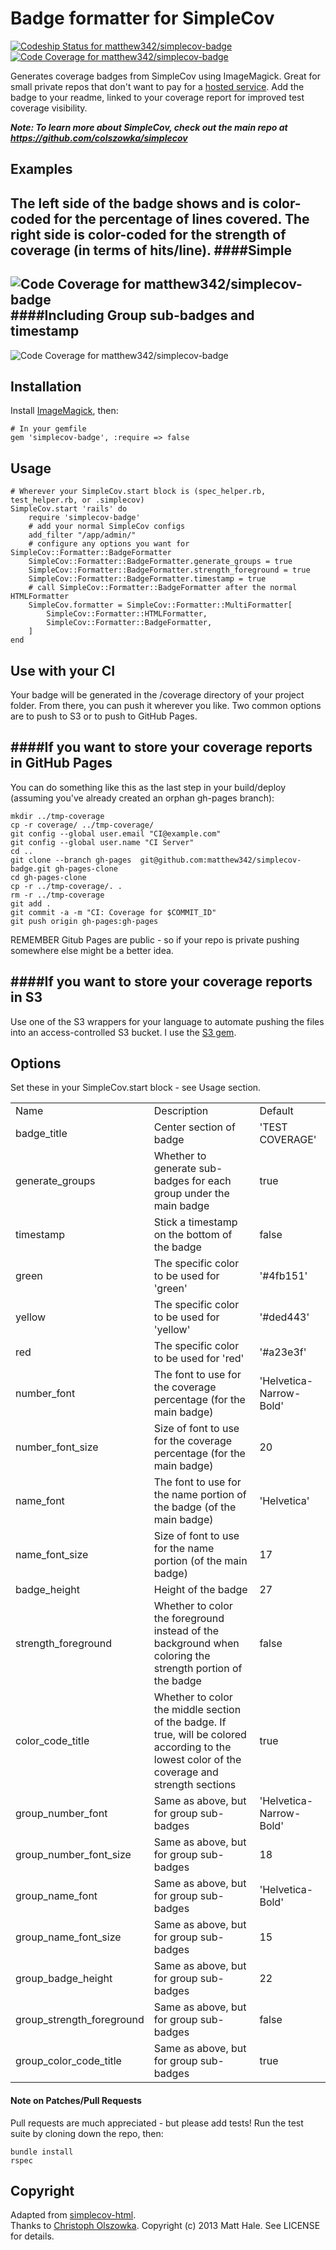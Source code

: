 # Badge formatter for SimpleCov
[ ![Codeship Status for matthew342/simplecov-badge](https://www.codeship.io/projects/c46ee0e0-9da1-0130-7a9e-0e0ae47480c0/status?branch=master)](https://www.codeship.io/projects/3367)
[ ![Code Coverage for matthew342/simplecov-badge](https://raw.github.com/matthew342/simplecov-badge/gh-pages/coverage/coverage-badge.png)](http://matthew342.github.io/simplecov-badge/coverage/index.html)

Generates coverage badges from SimpleCov using ImageMagick.  Great for small private repos that don't want to pay for a [hosted service](https://coveralls.io/).  Add the badge to your readme, linked to your coverage report for improved test coverage visibility.

***Note: To learn more about SimpleCov, check out the main repo at https://github.com/colszowka/simplecov***

## Examples
The left side of the badge shows and is color-coded for the percentage of lines covered.  The right side is color-coded for the strength of coverage (in terms of hits/line).
####Simple
----------
![Code Coverage for matthew342/simplecov-badge](http://matthew342.github.io/simplecov-badge/coverage/coverage-badge.png)
####Including Group sub-badges and timestamp
----------
![Code Coverage for matthew342/simplecov-badge](http://matthew342.github.io/simplecov-badge/coverage-badge-example.png)

## Installation
Install [ImageMagick](http://www.imagemagick.org/), then:

	# In your gemfile
	gem 'simplecov-badge', :require => false
	
## Usage
	# Wherever your SimpleCov.start block is (spec_helper.rb, test_helper.rb, or .simplecov)
    SimpleCov.start 'rails' do
    	require 'simplecov-badge'
		# add your normal SimpleCov configs
  		add_filter "/app/admin/"
		# configure any options you want for SimpleCov::Formatter::BadgeFormatter
		SimpleCov::Formatter::BadgeFormatter.generate_groups = true
		SimpleCov::Formatter::BadgeFormatter.strength_foreground = true
		SimpleCov::Formatter::BadgeFormatter.timestamp = true
		# call SimpleCov::Formatter::BadgeFormatter after the normal HTMLFormatter
		SimpleCov.formatter = SimpleCov::Formatter::MultiFormatter[
			SimpleCov::Formatter::HTMLFormatter,
			SimpleCov::Formatter::BadgeFormatter,
		]
	end

## Use with your CI
Your badge will be generated in the /coverage directory of your project folder.  From there, you can push it wherever you like.  Two common options are to push to S3 or to push to GitHub Pages.

####If you want to store your coverage reports in GitHub Pages
--------
You can do something like this as the last step in your build/deploy (assuming you've already created an orphan gh-pages branch):

    mkdir ../tmp-coverage
    cp -r coverage/ ../tmp-coverage/
    git config --global user.email "CI@example.com"
    git config --global user.name "CI Server"
    cd ..
    git clone --branch gh-pages  git@github.com:matthew342/simplecov-badge.git gh-pages-clone
    cd gh-pages-clone
    cp -r ../tmp-coverage/. .
    rm -r ../tmp-coverage
    git add .
    git commit -a -m "CI: Coverage for $COMMIT_ID"
    git push origin gh-pages:gh-pages

REMEMBER Gitub Pages are public - so if your repo is private pushing somewhere else might be a better idea.

####If you want to store your coverage reports in S3
--------
Use one of the S3 wrappers for your language to automate pushing the files into an access-controlled S3 bucket.  I use the [S3 gem](https://github.com/qoobaa/s3).

## Options
Set these in your SimpleCov.start block - see Usage section.
<table>
	<tr>
		<td>Name</td>
		<td>Description</td>
		<td>Default</td>
	</tr>
	<tr><td>badge_title</td><td>Center section of badge</td><td> 'TEST COVERAGE'</td></tr>
	<tr><td>generate_groups </td><td>Whether to generate sub-badges for each group under the main badge</td><td>true</td></tr>
	<tr><td>timestamp </td><td>Stick a timestamp on the bottom of the badge</td><td> false</td></tr>
	<tr><td>green </td><td>The specific color to be used for 'green'</td><td> '#4fb151'</td></tr>
	<tr><td>yellow </td><td>The specific color to be used for 'yellow'</td><td> '#ded443'</td></tr>
	<tr><td>red </td><td>The specific color to be used for 'red'</td><td> '#a23e3f'</td></tr>
	<tr><td>number_font </td><td>The font to use for the coverage percentage (for the main badge)</td><td> 'Helvetica-Narrow-Bold'</td></tr>
<tr><td>number_font_size </td><td>Size of font to use for the coverage percentage (for the main badge)</td><td> 20</td></tr>
<tr><td>name_font </td><td>The font to use for the name portion of the badge (of the main badge)</td><td> 'Helvetica'</td></tr>
<tr><td>name_font_size </td><td>Size of font to use for the name portion (of the main badge)</td><td> 17</td></tr>
<tr><td>badge_height </td><td>Height of the badge</td><td> 27</td></tr>
<tr><td>strength_foreground </td><td>Whether to color the foreground instead of the background when coloring the strength portion of the badge</td><td> false</td></tr>
<tr><td>color_code_title</td><td>Whether to color the middle section of the badge.  If true, will be colored according to the lowest color of the coverage and strength sections </td><td>true</td></tr>
<tr><td>group_number_font </td><td>Same as above, but for group sub-badges</td><td> 'Helvetica-Narrow-Bold'</td></tr>
<tr><td>group_number_font_size </td><td>Same as above, but for group sub-badges</td><td> 18</td></tr>
<tr><td>group_name_font </td><td>Same as above, but for group sub-badges</td><td> 'Helvetica-Bold'</td></tr>
<tr><td>group_name_font_size </td><td>Same as above, but for group sub-badges</td><td> 15</td></tr>
<tr><td>group_badge_height </td><td>Same as above, but for group sub-badges</td><td> 22</td></tr>
<tr><td>group_strength_foreground </td><td>Same as above, but for group sub-badges</td><td>false</td></tr>
<tr><td>group_color_code_title</td><td>Same as above, but for group sub-badges</td><td> true</td></tr>
</table>

#### Note on Patches/Pull Requests

Pull requests are much appreciated - but please add tests!
Run the test suite by cloning down the repo, then:

    bundle install
    rspec


Copyright
---------
Adapted from [simplecov-html](https://github.com/colszowka/simplecov-html).  
Thanks to [Christoph Olszowka](https://github.com/colszowka).
Copyright (c) 2013 Matt Hale. See LICENSE for details.
